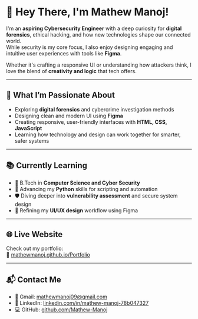 # 👋 Hey There, I'm Mathew Manoj!

I'm an **aspiring Cybersecurity Engineer** with a deep curiosity for **digital forensics**, ethical hacking, and how new technologies shape our connected world.  
While security is my core focus, I also enjoy designing engaging and intuitive user experiences with tools like **Figma**.

Whether it's crafting a responsive UI or understanding how attackers think, I love the blend of **creativity and logic** that tech offers.

---

## 🎯 What I’m Passionate About

- Exploring **digital forensics** and cybercrime investigation methods  
- Designing clean and modern UI using **Figma**  
- Creating responsive, user-friendly interfaces with **HTML, CSS, JavaScript**  
- Learning how technology and design can work together for smarter, safer systems

---

## 📚 Currently Learning

- 📘 B.Tech in **Computer Science and Cyber Security**  
- 🐍 Advancing my **Python** skills for scripting and automation  
- 🛡️ Diving deeper into **vulnerability assessment** and secure system design  
- 🎨 Refining my **UI/UX design** workflow using Figma

---

## 🌐 Live Website

Check out my portfolio:  
🔗 [mathewmanoj.github.io/Portfolio](https://mathewmanoj.github.io/Portfolio)

---

## 📬 Contact Me

- 📧 Gmail: [mathewmanoj09@gmail.com](mailto:mathewmanoj09@gmail.com)  
- 🔗 LinkedIn: [linkedin.com/in/mathew-manoj-78b047327](https://www.linkedin.com/in/mathew-manoj-78b047327?utm_source=share&utm_campaign=share_via&utm_content=profile&utm_medium=android_app)  
- 💻 GitHub: [github.com/Mathew-Manoj](https://github.com/Mathew-Manoj)


<!--
**Mathew-Manoj/Mathew-Manoj** is a ✨ _special_ ✨ repository because its `README.md` (this file) appears on your GitHub profile.

Here are some ideas to get you started:

- 🔭 I’m currently working on ...
- 🌱 I’m currently learning ...
- 👯 I’m looking to collaborate on ...
- 🤔 I’m looking for help with ...
- 💬 Ask me about ...
- 📫 How to reach me: ...
- 😄 Pronouns: ...
- ⚡ Fun fact: ...
-->
